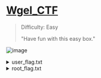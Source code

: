 # [Wgel_CTF](https://tryhackme.com/room/wgelctf)





> Difficulty: Easy
>
>"Have fun with this easy box."


![image](https://user-images.githubusercontent.com/115602464/201534339-432ee364-3c01-4d4e-9f99-7611bf02536e.png)



<details>
  <summary>user_flag.txt</summary>
  
# NMAP

Run an NMAP scan against the targetmachineIP. [Nmap Info](https://linux.die.net/man/1/nmap)
```
nmap -sV targetmachineIP
```
+ `-sV`: Service/Version detection scan
  
![image](https://user-images.githubusercontent.com/115602464/201540101-2392fe1f-cfa1-43f8-b016-6b88dc589298.png)

We see that the following services are running:
  

`ssh` - port 22
  
`apache server` - port 80
  
Keep ssh in mind, lets check out the web server.
  
![image](https://user-images.githubusercontent.com/115602464/201540351-034bf3b6-e504-4cb8-a98d-ed818b3f08bb.png)

Looks like the standard apache page that is loaded after being installed.
  
Lets take a look at the page source. 
  
![image](https://user-images.githubusercontent.com/115602464/201540693-7d4dc133-58d5-4fcd-9150-fbbaaa42d6b8.png)
  
We have a comment that was left behind for a user named Jessie!
  
  
# DIRB
 
Lets run a dirb scan. This will reveal any directories that might be useful. [Dirb Info](https://www.kali.org/tools/dirb/)

Dirb found quite a few directories, but only two seem interesting to me. /sitemap/ and /sitemap/.ssh/. Lets check them out!
  
/sitemap/ seems to be a rabbit hole.
  
![image](https://user-images.githubusercontent.com/115602464/201540748-93d7b9b7-8c2b-44cd-a78c-a1699232874c.png)

/sitemap/.ssh/ contains a file named id_rsa, if we open it up we can see its an RSA private key! 
  
We can use this id_rsa file with ssh to show we have the private key for a specific user. Copy the private key(everything on the page, including the dashes) and save it to your attackbox. Make sure you name it id_rsa.
  
# SSH

Lets try and use this id_rsa file for the user Jessie. No one users are known to us at this time. [SSH Info](https://linux.die.net/man/1/ssh)
  
`ssh targetmachineIP -i id_rsa`

+ `-i`: "Selects a file from which the identity (private key) for RSA or DSA authentication is read."

The id_rsa file is in the present working directory of my terminal so I didnt need to specify the path.
  
![image](https://user-images.githubusercontent.com/115602464/201541931-20396879-726b-46bf-a5e7-2fd10dda8a74.png)

We are given an error telling us our private keys cant be accessible by others. Lets chmod the file to remove any permissions from group/other.
  
`chmod 0600 id_rsa`

+ `0600`: This gives owner r/w, and group/others NO permissions.
  
Do a quick `ls -la` to make certain the permissions are properly set. You should see "-rw-------" permissions for id_rsa.
  
Re-run our ssh command again.
  
![image](https://user-images.githubusercontent.com/115602464/201542134-bce5e849-eac8-47d5-86f1-f1eac1023597.png)
  
We're in as Jessie!
  
If we run `ls *`, we can see the user_flag.txt inside the Documents folder!🚩
  
</details>



<details>
  <summary>root_flag.txt</summary>
  
# GTFObins
  

After looking around a little, there don't seem to be any useful files.
  
Lets check our sudo permissions! `sudo -l`
  
This shows us what we're able to run as root using sudo.
 
![image](https://user-images.githubusercontent.com/115602464/201542491-a39cd09a-0674-44ab-b87f-c9aaa7db5876.png)

Looks like we've been given sudo permissions for the wget bin. [Wget Info](https://linux.die.net/man/1/wget)
  
Head over to GTFObins, and search for wget.

We can see there are a few different methods for wget. The one we will be using is "File read".
  
![image](https://user-images.githubusercontent.com/115602464/201542665-58ac212f-cd41-40a3-8c1c-ba4334d626d2.png)


# WGET
  
Most root flags are in the root home directory. If we follow the naming convention of the user flag we found earlier, we are trying to read root_flag.txt.
  
Remember, we want to run wget with sudo to get the elevated permissions, otherwise we won't be able to access anything in the root directory.
  
We can skip creating a variable and just use the full file path.
  
`sudo wget -i /root/root_flag.txt`
  
+ `-i`: Allows us to specify files we want to use as URL inputs.
  
![image](https://user-images.githubusercontent.com/115602464/201542861-51046a37-555a-449a-8368-ff42011e6395.png)

  
We have the root flag!🚩
  
The output looks funny, because wget is using the contents of root_flag.txt as a web address.
  
These long strings are, of course, not valid URLs.
  

</details>
